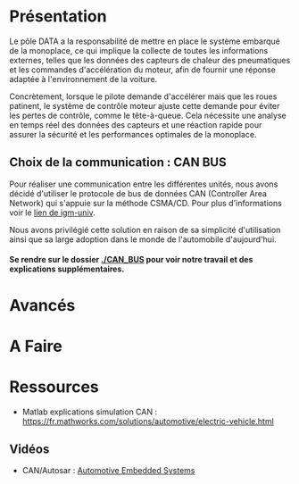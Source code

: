 # Présentation

Le pôle DATA a la responsabilité de mettre en place le système embarqué de la monoplace, ce qui implique la collecte de toutes les informations externes, telles que les données des capteurs de chaleur des pneumatiques et les commandes d'accélération du moteur, afin de fournir une réponse adaptée à l'environnement de la voiture.

Concrètement, lorsque le pilote demande d'accélérer mais que les roues patinent, le système de contrôle moteur ajuste cette demande pour éviter les pertes de contrôle, comme le tête-à-queue. Cela nécessite une analyse en temps réel des données des capteurs et une réaction rapide pour assurer la sécurité et les performances optimales de la monoplace.




## Choix de la communication : CAN BUS

Pour réaliser une communication entre les différentes unités, nous avons décidé d'utiliser le protocole de bus de données CAN (Controller Area Network) qui s'appuie sur la méthode CSMA/CD.
Pour plus d'informations voir le [lien de igm-univ](https://www-igm.univ-mlv.fr/~dr/XPOSE2009/BusCAN/index.html).

Nous avons privilégié cette solution en raison de sa simplicité d'utilisation ainsi que sa large adoption dans le monde de l'automobile d'aujourd'hui.

#### Se rendre sur le dossier [./CAN_BUS](https://github.com/LucasThTrT/N7RT_Data/tree/main/Embedded_System/CAN_BUS) pour voir notre travail et des explications supplémentaires.



# Avancés

# A Faire

# Ressources
- Matlab explications simulation CAN : https://fr.mathworks.com/solutions/automotive/electric-vehicle.html

## Vidéos

- CAN/Autosar : [Automotive Embedded Systems](https://www.youtube.com/playlist?list=PLvRkgRDxp5cqQE50te4IAMqggg-AtKbkf)
